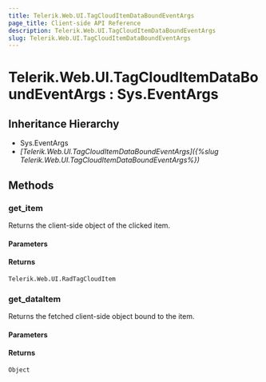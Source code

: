 ```yaml
---
title: Telerik.Web.UI.TagCloudItemDataBoundEventArgs
page_title: Client-side API Reference
description: Telerik.Web.UI.TagCloudItemDataBoundEventArgs
slug: Telerik.Web.UI.TagCloudItemDataBoundEventArgs
---
```


# Telerik.Web.UI.TagCloudItemDataBoundEventArgs : Sys.EventArgs

## Inheritance Hierarchy

* Sys.EventArgs
* *[Telerik.Web.UI.TagCloudItemDataBoundEventArgs]({%slug Telerik.Web.UI.TagCloudItemDataBoundEventArgs%})*

## Methods

###  get_item

Returns the client-side object of the clicked item. 

#### Parameters

#### Returns

`Telerik.Web.UI.RadTagCloudItem` 

###  get_dataItem

Returns the fetched client-side object bound to the item. 

#### Parameters

#### Returns

`Object` 
